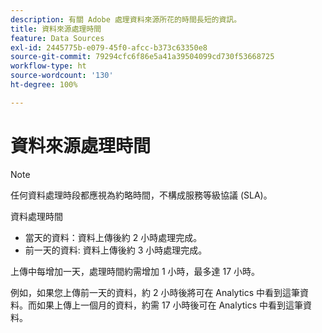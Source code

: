 ```yaml
---
description: 有關 Adobe 處理資料來源所花的時間長短的資訊。
title: 資料來源處理時間
feature: Data Sources
exl-id: 2445775b-e079-45f0-afcc-b373c63350e8
source-git-commit: 79294cfc6f86e5a41a39504099cd730f53668725
workflow-type: ht
source-wordcount: '130'
ht-degree: 100%

---
```


# 資料來源處理時間

>[!NOTE]
>任何資料處理時段都應視為約略時間，不構成服務等級協議 (SLA)。

資料處理時間

* 當天的資料：資料上傳後約 2 小時處理完成。
* 前一天的資料: 資料上傳後約 3 小時處理完成。

上傳中每增加一天，處理時間約需增加 1 小時，最多達 17 小時。

例如，如果您上傳前一天的資料，約 2 小時後將可在 Analytics 中看到這筆資料。而如果上傳上一個月的資料，約需 17 小時後可在 Analytics 中看到這筆資料。
